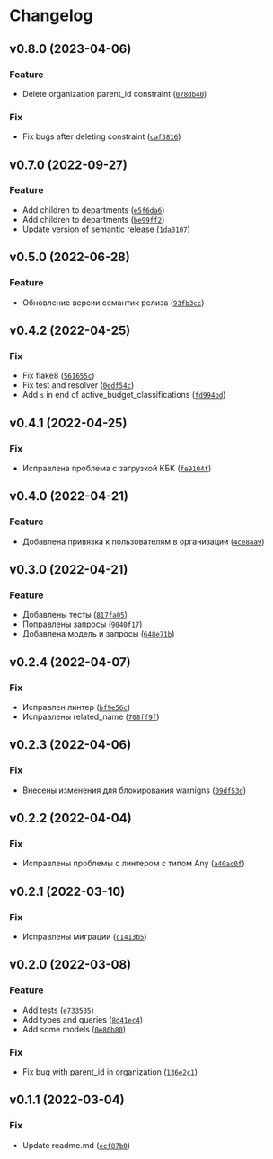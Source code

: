 # Changelog

<!--next-version-placeholder-->

## v0.8.0 (2023-04-06)
### Feature
* Delete organization parent_id constraint ([`078db40`](https://github.com/devind-team/devind-django-dictionaries/commit/078db40ee66812e11fb1b5c2f4ce81c6828abbc4))

### Fix
* Fix bugs after deleting constraint ([`caf3816`](https://github.com/devind-team/devind-django-dictionaries/commit/caf3816ca595d67b5f90e5ca53f9097981b6dd5f))

## v0.7.0 (2022-09-27)
### Feature
* Add children to departments ([`e5f6da6`](https://github.com/devind-team/devind-django-dictionaries/commit/e5f6da607b203c5e70c62348a45102414789542c))
* Add children to departments ([`be99ff2`](https://github.com/devind-team/devind-django-dictionaries/commit/be99ff2da1284796839168543a216d239f3929ab))
* Update version of semantic release ([`1da0107`](https://github.com/devind-team/devind-django-dictionaries/commit/1da0107697e2a54bb221d3e0d720481e662dfffb))

## v0.5.0 (2022-06-28)
### Feature
* Обновление версии семантик релиза ([`93fb3cc`](https://github.com/devind-team/devind-django-dictionaries/commit/93fb3cc24548ea21c3915c88b8e0c6668e663700))

## v0.4.2 (2022-04-25)
### Fix
* Fix flake8 ([`561655c`](https://github.com/devind-team/devind-django-dictionaries/commit/561655c6c323dab05a749105905c170bd814aacf))
* Fix test and resolver ([`0edf54c`](https://github.com/devind-team/devind-django-dictionaries/commit/0edf54c6a793d1de8b88da1c1b785193dea3ea2a))
* Add `s` in end of active_budget_classifications ([`fd994bd`](https://github.com/devind-team/devind-django-dictionaries/commit/fd994bde0efb284297ee389928a0f7c55b3a41ed))

## v0.4.1 (2022-04-25)
### Fix
* Исправлена проблема с загрузкой КБК ([`fe9104f`](https://github.com/devind-team/devind-django-dictionaries/commit/fe9104fe8e4538b552730ebb14b1b1b822056cf4))

## v0.4.0 (2022-04-21)
### Feature
* Добавлена привязка к пользователям в организации ([`4ce8aa9`](https://github.com/devind-team/devind-django-dictionaries/commit/4ce8aa9eeeb3e02e7c536acad9ebea183b510b3f))

## v0.3.0 (2022-04-21)
### Feature
* Добавлены тесты ([`817fa05`](https://github.com/devind-team/devind-django-dictionaries/commit/817fa05406adc801e86449d231a86dab2c1d68b2))
* Поправлены запросы ([`9040f17`](https://github.com/devind-team/devind-django-dictionaries/commit/9040f17ae7edc75dc68215dd1fda031ef2e223c7))
* Добавлена модель и запросы ([`648e71b`](https://github.com/devind-team/devind-django-dictionaries/commit/648e71b1a8f6390b34dc4b6403daf149ebf11a6c))

## v0.2.4 (2022-04-07)
### Fix
* Исправлен линтер ([`bf9e56c`](https://github.com/devind-team/devind-django-dictionaries/commit/bf9e56c054f4dc89f7c6c72bf9107c35626cba06))
* Исправлены related_name ([`708ff9f`](https://github.com/devind-team/devind-django-dictionaries/commit/708ff9f34e803f399c4e3b15b951680c68cea9c7))

## v0.2.3 (2022-04-06)
### Fix
* Внесены изменения для блокирования warnigns ([`09df53d`](https://github.com/devind-team/devind-django-dictionaries/commit/09df53de28e84a7037d95903d429bfd6b9a1dab2))

## v0.2.2 (2022-04-04)
### Fix
* Исправлены проблемы с линтером с типом Any ([`a40ac0f`](https://github.com/devind-team/devind-django-dictionaries/commit/a40ac0f90b6f41037132a169d09b060660ca3199))

## v0.2.1 (2022-03-10)
### Fix
* Исправлены миграции ([`c1413b5`](https://github.com/devind-team/devind-django-dictionaries/commit/c1413b53d3312b3cc14ae9d723f4ec942867c2ec))

## v0.2.0 (2022-03-08)
### Feature
* Add tests ([`e733535`](https://github.com/devind-team/devind-django-dictionaries/commit/e7335356d7e9e6276c61d104876ae0dcc47e3df7))
* Add types and queries ([`8d41ec4`](https://github.com/devind-team/devind-django-dictionaries/commit/8d41ec4fabec57586c0a2bff7c3a5a4450be53a2))
* Add some models ([`0e80b80`](https://github.com/devind-team/devind-django-dictionaries/commit/0e80b80648445f59d74089cac2a9784ac1c7164c))

### Fix
* Fix bug with parent_id in organization ([`136e2c1`](https://github.com/devind-team/devind-django-dictionaries/commit/136e2c1dc2e231109557cd6d658f61c01ba260d5))

## v0.1.1 (2022-03-04)
### Fix
* Update readme.md ([`ecf87b0`](https://github.com/devind-team/devind-django-dictionaries/commit/ecf87b0709d36760acbe6764025b11a4d70f14e6))
